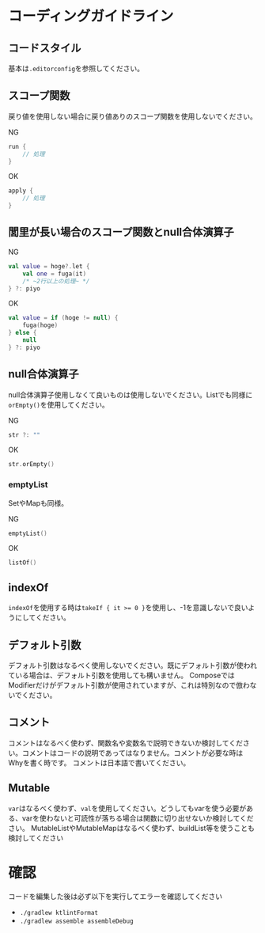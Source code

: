 # コーディングガイドライン

## コードスタイル

基本は`.editorconfig`を参照してください。

## スコープ関数

戻り値を使用しない場合に戻り値ありのスコープ関数を使用しないでください。

NG

```kotlin
run {
    // 処理
}
```

OK

```kotlin
apply {
    // 処理
}
```

## 閭里が長い場合のスコープ関数とnull合体演算子

NG

```kotlin
val value = hoge?.let {
    val one = fuga(it)
    /* ~2行以上の処理~ */
} ?: piyo
```

OK

```kotlin
val value = if (hoge != null) {
    fuga(hoge)
} else {
    null
} ?: piyo
```

## null合体演算子

null合体演算子使用しなくて良いものは使用しないでください。Listでも同様に`orEmpty()`を使用してください。

NG

```kotlin
str ?: ""
```

OK

```kotlin
str.orEmpty()
```

### emptyList

SetやMapも同様。

NG

```kotlin
emptyList()
```

OK

```kotlin
listOf()
```

## indexOf

`indexOf`を使用する時は`takeIf { it >= 0 }`を使用し、-1を意識しないで良いようにしてください。

## デフォルト引数

デフォルト引数はなるべく使用しないでください。既にデフォルト引数が使われている場合は、デフォルト引数を使用しても構いません。
ComposeではModifierだけがデフォルト引数が使用されていますが、これは特別なので倣わないでください。

## コメント

コメントはなるべく使わず、関数名や変数名で説明できないか検討してください。コメントはコードの説明であってはなりません。コメントが必要な時はWhyを書く時です。
コメントは日本語で書いてください。

## Mutable

`var`はなるべく使わず、`val`を使用してください。どうしてもvarを使う必要がある、varを使わないと可読性が落ちる場合は関数に切り出せないか検討してください。
MutableListやMutableMapはなるべく使わず、buildList等を使うことも検討してください

# 確認

コードを編集した後は必ず以下を実行してエラーを確認してください

- `./gradlew ktlintFormat`
- `./gradlew assemble assembleDebug`
